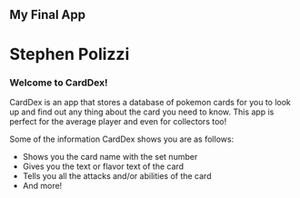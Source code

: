 ## My Final App
# Stephen Polizzi

### Welcome to CardDex!

CardDex is an app that stores a database of pokemon cards for you to look up and find out any thing about the card you need to know.
This app is perfect for the average player and even for collectors too!

Some of the information CardDex shows you are as follows:
* Shows you the card name with the set number
* Gives you the text or flavor text of the card
* Tells you all the attacks and/or abilities of the card
* And more!
